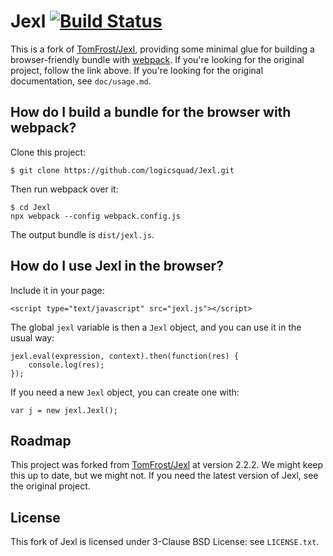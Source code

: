 # Jexl [![Build Status](https://travis-ci.org/logicsquad/Jexl.svg?branch=master)](https://travis-ci.org/logicsquad/Jexl)

This is a fork of [TomFrost/Jexl](https://github.com/TomFrost/Jexl),
providing some minimal glue for building a browser-friendly bundle
with [webpack](https://webpack.js.org). If you're looking for the
original project, follow the link above. If you're looking for the
original documentation, see `doc/usage.md`.

## How do I build a bundle for the browser with webpack?

Clone this project:

```
$ git clone https://github.com/logicsquad/Jexl.git
```

Then run webpack over it:

```
$ cd Jexl
npx webpack --config webpack.config.js
```

The output bundle is `dist/jexl.js`.

## How do I use Jexl in the browser?

Include it in your page:

```
<script type="text/javascript" src="jexl.js"></script>
```

The global `jexl` variable is then a `Jexl` object, and you can use it
in the usual way:

```
jexl.eval(expression, context).then(function(res) {
    console.log(res);
});
```

If you need a new `Jexl` object, you can create one with:

```
var j = new jexl.Jexl();
```

## Roadmap

This project was forked from
[TomFrost/Jexl](https://github.com/TomFrost/Jexl) at version 2.2.2. We
might keep this up to date, but we might not. If you need the latest
version of Jexl, see the original project.

## License

This fork of Jexl is licensed under 3-Clause BSD License: see
`LICENSE.txt`.
